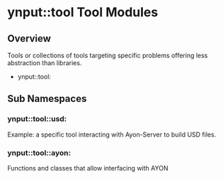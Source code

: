 # ynput::tool Tool Modules

## Overview

Tools or collections of tools targeting specific problems offering less
abstraction than libraries.

- ynput::tool:

## Sub Namespaces

### ynput::tool::usd:

Example: a specific tool interacting with Ayon-Server to build USD files.

### ynput::tool::ayon:

Functions and classes that allow interfacing with AYON
